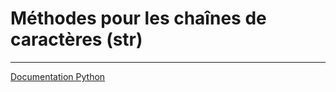 # Méthodes pour les chaînes de caractères (str)

---

[Documentation Python](https://docs.python.org/fr/3.14/library/stdtypes.html#text-sequence-type-str)
